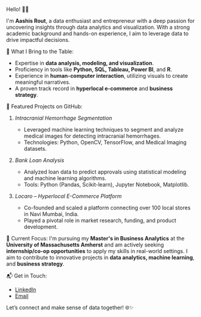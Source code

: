 Hello! 👋👋

I'm **Aashis Rout**, a data enthusiast and entrepreneur with a deep passion for uncovering insights through data analytics and visualization. With a strong academic background and hands-on experience, I aim to leverage data to drive impactful decisions.

🌟 What I Bring to the Table:
- Expertise in **data analysis, modeling, and visualization**.
- Proficiency in tools like **Python, SQL, Tableau, Power BI**, and **R**.
- Experience in **human-computer interaction**, utilizing visuals to create meaningful narratives.
- A proven track record in **hyperlocal e-commerce** and **business strategy**.

🎯 Featured Projects on GitHub:
1. *Intracranial Hemorrhage Segmentation*
   - Leveraged machine learning techniques to segment and analyze medical images for detecting intracranial hemorrhages.  
   - Technologies: Python, OpenCV, TensorFlow, and Medical Imaging datasets.  

2. *Bank Loan Analysis*
   - Analyzed loan data to predict approvals using statistical modeling and machine learning algorithms.  
   - Tools: Python (Pandas, Scikit-learn), Jupyter Notebook, Matplotlib.  

3. *Locaro – Hyperlocal E-Commerce Platform* 
   - Co-founded and scaled a platform connecting over 100 local stores in Navi Mumbai, India.  
   - Played a pivotal role in market research, funding, and product development.  

🚀 Current Focus: 
I'm pursuing my **Master's in Business Analytics** at the **University of Massachusetts Amherst** and am actively seeking **internship/co-op opportunities** to apply my skills in real-world settings. I aim to contribute to innovative projects in **data analytics, machine learning**, and **business strategy**.

📬 Get in Touch:  
- [LinkedIn](https://www.linkedin.com/in/aashisr/)  
- [Email](mailto:arout@umass.edu)  

Let’s connect and make sense of data together! 🌐✨  
<!---
Aashish-Rout/Aashish-Rout is a ✨ special ✨ repository because its `README.md` (this file) appears on your GitHub profile.
You can click the Preview link to take a look at your changes.
--->
